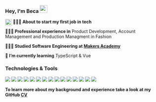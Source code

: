 ### Hey, I'm Beca <img src="https://media.giphy.com/media/hvRJCLFzcasrR4ia7z/giphy.gif" width="25px">
<a href="https://discord.gg/XTW52Kt">
  <img align="left" alt="" width="22px" src="" />
</a>

**👩🏼‍💻 About to start my first job in tech**

**👩🏼‍🎨 Professional experience in** Product Development, Account Management and Production Managment in Fashion

**👩🏼‍🎓 Studied Software Engineering at [Makers Academy](https://makers.tech/)**

**🌱 I’m currently learning** TypeScript & Vue

### Technologies & Tools
<p align="center">

<img src="https://img.shields.io/badge/JavaScript-F7DF1E?style=for-the-badge&logo=javascript&logoColor=black&style=plastic"> <img src="https://img.shields.io/badge/React-20232A?style=for-the-badge&logo=react&logoColor=61DAFB&style=plastic"> <img src="https://img.shields.io/badge/Jest-C21325?style=for-the-badge&logo=jest&logoColor=white&style=plastic"> <img src="https://img.shields.io/badge/-Jasmine-8A4182?logo=jasmine&logoColor=white&style=plastic"> <img src="https://img.shields.io/badge/Ruby-CC0000?style=for-the-badge&logo=ruby&logoColor=white&style=plastic"> <img src="https://img.shields.io/badge/Ruby_on_Rails-CC0000?style=for-the-badge&logo=ruby-on-rails&logoColor=white&style=plastic"> <img src="https://img.shields.io/badge/Rspec-CC0000?style=for-the-badge&logo=RubyGems&logoColor=white&style=plastic"> <img src="https://img.shields.io/badge/PostgreSQL-316192?style=for-the-badge&logo=postgresql&logoColor=white&style=plastic"> <img src="https://img.shields.io/badge/HTML-E34F26?style=for-the-badge&logo=html5&logoColor=white&style=plastic"> <img src="https://img.shields.io/badge/CSS3-1572B6?style=for-the-badge&logo=css3&logoColor=white&style=plastic"> <img src="https://img.shields.io/badge/Bootstrap-563D7C?style=for-the-badge&logo=bootstrap&logoColor=white&style=plastic"> <img src="https://img.shields.io/badge/-Travis%20CI-{3EAAAF}?logo=Travis&logoColor=&style=plastic"> <img src="https://img.shields.io/badge/Heroku-430098?style=for-the-badge&logo=heroku&logoColor=white&style=plastic"> <img src="https://img.shields.io/badge/Markdown-000000?style=for-the-badge&logo=markdown&logoColor=white&style=plastic"> <img src="https://img.shields.io/badge/GitHub-100000?style=for-the-badge&logo=github&logoColor=white&style=plastic"> 

</p>


**To learn more about my background and experience take a look at my GitHub [CV](https://github.com/beca-g/CV)**


<!--
**beca-g/beca-g** is a ✨ _special_ ✨ repository because its `README.md` (this file) appears on your GitHub profile.

Here are some ideas to get you started:
**💻 I’m currently working on** a mini game with another Maker
- 🔭 I’m currently working on ...
- 🌱 I’m currently learning ...
- 👯 I’m looking to collaborate on ...
- 🤔 I’m looking for help with ...
- 💬 Ask me about ...
- 📫 How to reach me: ...
- 😄 Pronouns: ...
- ⚡ Fun fact: ...
-->
